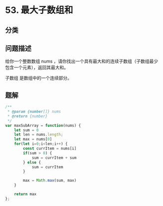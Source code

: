 # 53. 最大子数组和

## 分类

## 问题描述 

给你一个整数数组 nums ，请你找出一个具有最大和的连续子数组（子数组最少包含一个元素），返回其最大和。

子数组 是数组中的一个连续部分。

## 题解

```js
/**
 * @param {number[]} nums
 * @return {number}
 */
var maxSubArray = function(nums) {
    let sum = 0
    let len = nums.length;
    let max = nums[0]
    for(let i=0;i<len;i++) {
        const currItem = nums[i]
        if(sum > 0) {
            sum = currItem + sum
        } else {
            sum = currItem
        }

        max = Math.max(sum, max)
    }

    return max
};
```
